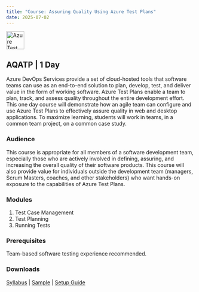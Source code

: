 ```yaml
---
title: "Course: Assuring Quality Using Azure Test Plans"
date: 2025-07-02
---
```


<img src="/images/azure-devops/azure-testplans.png" alt="Azure Test Plans" style="height: 48px; margin-bottom: 0; vertical-align: middle;">

## AQATP | 1 Day
Azure DevOps Services provide a set of cloud-hosted tools that software teams can use as an end-to-end solution to plan, develop, test, and deliver value in the form of working software. Azure Test Plans enable a team to plan, track, and assess quality throughout the entire development effort. This one day course will demonstrate how an agile team can configure and use Azure Test Plans to effectively assure quality in web and desktop applications. To maximize learning, students will work in teams, in a common team project, on a common case study.

### Audience
This course is appropriate for all members of a software development team, especially those who are actively involved in defining, assuring, and increasing the overall quality of their software products. This course will also provide value for individuals outside the development team (managers, Scrum Masters, coaches, and other stakeholders) who want hands-on exposure to the capabilities of Azure Test Plans.

### Modules
1. Test Case Management
2. Test Planning
3. Running Tests

### Prerequisites
Team-based software testing experience recommended.

### Downloads

<a href="/downloads/syllabi/aqatp.pdf" target="_blank">Syllabus</a> | <a href="/downloads/samples/aqatp.sample.pdf" target="_blank">Sample</a> | <a href="/downloads/setup/aqatp.setup.pdf" target="_blank">Setup Guide</a>